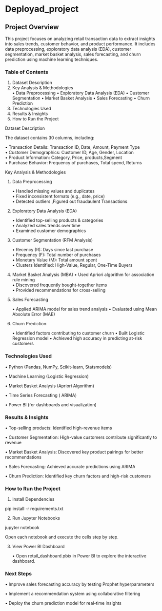 # Deployad_project
## Project Overview
This project focuses on analyzing retail transaction data to extract insights into sales trends, customer behavior, and product performance. It includes data preprocessing, exploratory data analysis (EDA), customer segmentation, market basket analysis, sales forecasting, and churn prediction using machine learning techniques.

### Table of Contents	
 1.	Dataset Description
 2.	Key Analysis & Methodologies                                                                                                                                                                                    
    	•	Data Preprocessing
    	•	Exploratory Data Analysis (EDA)
    	•	Customer Segmentation
    	•	Market Basket Analysis
    	•	Sales Forecasting
    	•	Churn Prediction
 3.	Technologies Used
 4.	Results & Insights
 5.	How to Run the Project



Dataset Description

The dataset contains 30 columns, including:

  •	Transaction Details: Transaction ID, Date, Amount, Payment Type                                                                                                                                             
  •	Customer Demographics: Customer ID, Age, Gender, Location                                                                                                                                                  
  •	Product Information:  Category, Price, products,Segment                                                                                                                                                    
  •	Purchase Behavior: Frequency of purchases, Total spend, Returns                                                                                                                                             

Key Analysis & Methodologies                                                                                                                                                                                        
                                                                                                                                                                                                                    
1. Data Preprocessing                                                                                                                                                                                              

   •	Handled missing values and duplicates                                                                                                                                                                       
   •	Fixed inconsistent formats (e.g., date, price)                                                                                                                                                              
   •	Detected  outliers  ,Figured out fraudaulent Transactions                                                                                                                                                                 

2. Exploratory Data Analysis (EDA)

   •	Identified top-selling products & categories                                                                                                                                                                  
   •	Analyzed sales trends over time                                                                                                                                                                               
   •	Examined customer demographics


3. Customer Segmentation (RFM Analysis)

	 •	Recency (R): Days since last purchase                                                                                                                                                                           
	 •	Frequency (F): Total number of purchases                                                                                                                                                                        
	 •	Monetary Value (M): Total amount spent                                                                                                                                                                         
	 •	Clusters Identified: High-Value, Regular, One-Time Buyers                                                                                                                                                       

4. Market Basket Analysis (MBA)
 •	Used Apriori algorithm for association rule mining                                                                                                                                                              
	•	Discovered frequently bought-together items                                                                                                                                                                     
	•	Provided recommendations for cross-selling                                                                                                                                                                        

5. Sales Forecasting

	•	Applied ARIMA model for sales trend analysis
	•	Evaluated using Mean Absolute Error (MAE)

6. Churn Prediction

	•	Identified factors contributing to customer churn
	•	Built Logistic Regression model
	•	Achieved high accuracy in predicting at-risk customers

### Technologies Used

 •	Python (Pandas, NumPy, Scikit-learn, Statsmodels)
 
 •	Machine Learning (Logistic Regression)
 
 •	Market Basket Analysis (Apriori Algorithm)
 
 •	Time Series Forecasting ( ARIMA)
 
 •	Power BI (for dashboards and visualization)

### Results & Insights

 •	Top-selling products: Identified high-revenue items
 
 •	Customer Segmentation: High-value customers contribute significantly to revenue
 
 •	Market Basket Analysis: Discovered key product pairings for better recommendations
 
 •	Sales Forecasting: Achieved accurate predictions using ARIMA
 
 •	Churn Prediction: Identified key churn factors and high-risk customers

### How to Run the Project

1. Install Dependencies

pip install -r requirements.txt

2. Run Jupyter Notebooks

jupyter notebook

Open each notebook and execute the cells step by step.

3. View Power BI Dashboard

	•	Open retail_dashboard.pbix in Power BI to explore the interactive dashboard.

### Next Steps

 •	Improve sales forecasting accuracy by testing Prophet hyperparameters
 
 •	Implement a recommendation system using collaborative filtering
 
 •	Deploy the churn prediction model for real-time insights



   
